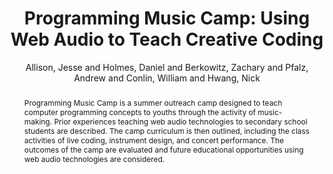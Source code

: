 --- 
title: "Programming Music Camp: Using Web Audio to Teach Creative Coding" 
abstract: "Programming Music Camp is a summer outreach camp designed to teach computer programming concepts to youths through the activity of music-making. Prior experiences teaching web audio technologies to secondary school students are described. The camp curriculum is then outlined, including the class activities of live coding, instrument design, and concert performance. The outcomes of the camp are evaluated and future educational opportunities using web audio technologies are considered." 
address: "Atlanta, Georgia" 
author: "Allison, Jesse and Holmes, Daniel and Berkowitz, Zachary and Pfalz, Andrew and Conlin, William and Hwang, Nick"
webAuthor: "Jesse Allison, Daniel Holmes, Zachary Berkowitz, Andrew Pfalz, William Conlin, Nick Hwang" 
booktitle: "Proceedings of the International Web Audio Conference" 
editor: "Freeman, Jason and Lerch, Alexander and Paradis, Matthew" 
month: "April"
pages: "" 
publisher: "Georgia Tech" 
series: "WAC '16"
track: "Paper"  
year: "2016" 
id: "2016_91" 
tags: year2016
media: https://smartech.gatech.edu/bitstream/handle/1853/54601/lightningtalks-day2_videostream.html?sequence=8&isAllowed=y 
pdflink: /_data/papers/pdf/2016/2016_91.pdf
ISSN: 2663-5844
---